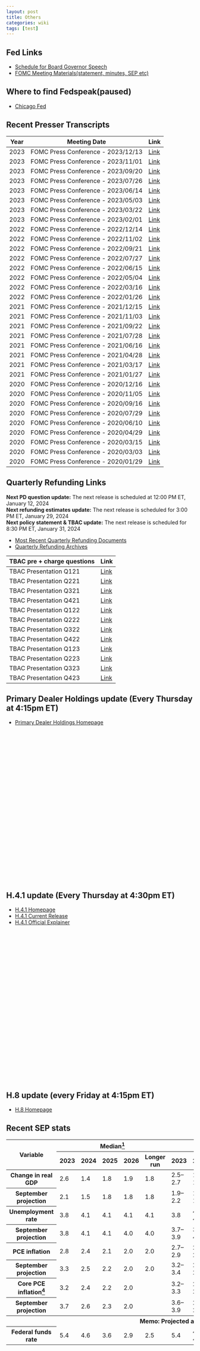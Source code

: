 ```yaml
---
layout: post
title: Others
categories: wiki
tags: [test]
---
```

## Fed Links
- [Schedule for Board Governor Speech](https://www.federalreserve.gov/newsevents/calendar.htm)  
- [FOMC Meeting Materials(statement, minutes, SEP etc)](https://www.federalreserve.gov/monetarypolicy/fomccalendars.htm)

## Where to find Fedspeak(paused)
- [Chicago Fed](https://www.chicagofed.org/utilities/about-us/office-of-the-president/office-of-the-president-media-appearances)





## Recent Presser Transcripts

| Year | Meeting Date | Link |
|----------|----------|----------|
|2023 | FOMC Press Conference - 2023/12/13 | [Link](https://www.federalreserve.gov/mediacenter/files/FOMCpresconf20231213.pdf) |
|2023 | FOMC Press Conference - 2023/11/01 | [Link](https://www.federalreserve.gov/mediacenter/files/fomcpresconf20231101.pdf) |
|2023 | FOMC Press Conference - 2023/09/20 | [Link](https://www.federalreserve.gov/mediacenter/files/fomcpresconf20230920.pdf) |
|2023 | FOMC Press Conference - 2023/07/26 | [Link](https://www.federalreserve.gov/mediacenter/files/fomcpresconf20230726.pdf) |
|2023 | FOMC Press Conference - 2023/06/14 | [Link](https://www.federalreserve.gov/mediacenter/files/fomcpresconf20230614.pdf) |
|2023 | FOMC Press Conference - 2023/05/03 | [Link](https://www.federalreserve.gov/mediacenter/files/fomcpresconf20230503.pdf) |
|2023 | FOMC Press Conference - 2023/03/22 | [Link](https://www.federalreserve.gov/mediacenter/files/fomcpresconf20230322.pdf) |
|2023 | FOMC Press Conference - 2023/02/01 | [Link](https://www.federalreserve.gov/mediacenter/files/fomcpresconf20230201.pdf) |
|2022 | FOMC Press Conference - 2022/12/14 | [Link](https://www.federalreserve.gov/mediacenter/files/fomcpresconf20221214.pdf) |
|2022 | FOMC Press Conference - 2022/11/02 | [Link](https://www.federalreserve.gov/mediacenter/files/fomcpresconf20221102.pdf) |
|2022 | FOMC Press Conference - 2022/09/21 | [Link](https://www.federalreserve.gov/mediacenter/files/fomcpresconf20220921.pdf) |
|2022 | FOMC Press Conference - 2022/07/27 | [Link](https://www.federalreserve.gov/mediacenter/files/fomcpresconf20220727.pdf) |
|2022 | FOMC Press Conference - 2022/06/15 | [Link](https://www.federalreserve.gov/mediacenter/files/fomcpresconf20220615.pdf) |
|2022 | FOMC Press Conference - 2022/05/04 | [Link](https://www.federalreserve.gov/mediacenter/files/fomcpresconf20220504.pdf) |
|2022 | FOMC Press Conference - 2022/03/16 | [Link](https://www.federalreserve.gov/mediacenter/files/fomcpresconf20220316.pdf) |
|2022 | FOMC Press Conference - 2022/01/26 | [Link](https://www.federalreserve.gov/mediacenter/files/fomcpresconf20220126.pdf) |
|2021 | FOMC Press Conference - 2021/12/15 | [Link](https://www.federalreserve.gov/mediacenter/files/fomcpresconf20211215.pdf) |
|2021 | FOMC Press Conference - 2021/11/03 | [Link](https://www.federalreserve.gov/mediacenter/files/fomcpresconf20211103.pdf) |
|2021 | FOMC Press Conference - 2021/09/22 | [Link](https://www.federalreserve.gov/mediacenter/files/fomcpresconf20210922.pdf) |
|2021 | FOMC Press Conference - 2021/07/28 | [Link](https://www.federalreserve.gov/mediacenter/files/fomcpresconf20210728.pdf) |
|2021 | FOMC Press Conference - 2021/06/16 | [Link](https://www.federalreserve.gov/mediacenter/files/fomcpresconf20210616.pdf) |
|2021 | FOMC Press Conference - 2021/04/28 | [Link](https://www.federalreserve.gov/mediacenter/files/fomcpresconf20210428.pdf) |
|2021 | FOMC Press Conference - 2021/03/17 | [Link](https://www.federalreserve.gov/mediacenter/files/fomcpresconf20210317.pdf) |
|2021 | FOMC Press Conference - 2021/01/27 | [Link](https://www.federalreserve.gov/mediacenter/files/fomcpresconf20210127.pdf) |
|2020 | FOMC Press Conference - 2020/12/16 | [Link](https://www.federalreserve.gov/mediacenter/files/fomcpresconf20201216.pdf) |
|2020 | FOMC Press Conference - 2020/11/05 | [Link](https://www.federalreserve.gov/mediacenter/files/fomcpresconf20201105.pdf) |
|2020 | FOMC Press Conference - 2020/09/16 | [Link](https://www.federalreserve.gov/mediacenter/files/fomcpresconf20200916.pdf) |
|2020 | FOMC Press Conference - 2020/07/29 | [Link](https://www.federalreserve.gov/mediacenter/files/fomcpresconf20200729.pdf) |
|2020 | FOMC Press Conference - 2020/06/10 | [Link](https://www.federalreserve.gov/mediacenter/files/fomcpresconf20200610.pdf) |
|2020 | FOMC Press Conference - 2020/04/29 | [Link](https://www.federalreserve.gov/mediacenter/files/fomcpresconf20200429.pdf) |
|2020 | FOMC Press Conference - 2020/03/15 | [Link](https://www.federalreserve.gov/mediacenter/files/fomcpresconf20200315.pdf) |
|2020 | FOMC Press Conference - 2020/03/03 | [Link](https://www.federalreserve.gov/mediacenter/files/fomcpresconf20200303.pdf) |
|2020 | FOMC Press Conference - 2020/01/29 | [Link](https://www.federalreserve.gov/mediacenter/files/fomcpresconf20200129.pdf) |







## Quarterly Refunding Links
**Next PD question update:** The next release is scheduled at 12:00 PM ET, January 12, 2024  
**Next refunding estimates update:** The next release is scheduled for 3:00 PM ET, January 29, 2024  
**Next policy statement & TBAC update:** The next release is scheduled for 8:30 PM ET, January 31, 2024  

- [Most Recent Quarterly Refunding Documents](https://home.treasury.gov/policy-issues/financing-the-government/quarterly-refunding/most-recent-quarterly-refunding-documents)  
- [Quarterly Refunding Archives](https://home.treasury.gov/policy-issues/financing-the-government/quarterly-refunding/quarterly-refunding-archives)


| TBAC pre + charge questions  | Link |
|--------------|-------------|
| TBAC Presentation Q121 | [Link](https://home.treasury.gov/system/files/221/CombinedChargesforArchivesQ12021.pdf) |
| TBAC Presentation Q221 | [Link](https://home.treasury.gov/system/files/221/CombinedChargesforArchivesQ22021.pdf) |
| TBAC Presentation Q321 | [Link](https://home.treasury.gov/system/files/221/CombinedChargesforArchivesQ32021.pdf) |
| TBAC Presentation Q421 | [Link](https://home.treasury.gov/system/files/221/CombinedChargesforArchivesQ42021.pdf) |
| TBAC Presentation Q122 | [Link](https://home.treasury.gov/system/files/221/CombinedChargesforArchivesQ12022.pdf) |
| TBAC Presentation Q222 | [Link](https://home.treasury.gov/system/files/221/CombinedChargesforArchivesQ22022.pdf) |
| TBAC Presentation Q322 | [Link](https://home.treasury.gov/system/files/221/CombinedChargesforArchivesQ32022.pdf) |
| TBAC Presentation Q422 | [Link](https://home.treasury.gov/system/files/221/CombinedChargesforArchivesQ42022.pdf) |
| TBAC Presentation Q123 | [Link](https://home.treasury.gov/system/files/221/CombinedChargesforArchivesQ12023.pdf) |
| TBAC Presentation Q223 | [Link](https://home.treasury.gov/system/files/221/CombinedChargesforArchivesQ22023.pdf) |
| TBAC Presentation Q323 | [Link](https://home.treasury.gov/system/files/221/CombinedChargesforArchivesQ32023.pdf) |
| TBAC Presentation Q423 | [Link](https://home.treasury.gov/system/files/221/CombinedChargesforArchivesQ42023.pdf) |


## Primary Dealer Holdings update (Every Thursday at 4:15pm ET)
- [Primary Dealer Holdings Homepage](https://www.newyorkfed.org/markets/counterparties/primary-dealers-statistics)

<div style="min-height:400px"><script type="text/javascript" defer src="https://datawrapper.dwcdn.net/fv5l6/embed.js?v=1" charset="utf-8"></script><noscript><img src="https://datawrapper.dwcdn.net/fv5l6/full.png" alt="" /></noscript></div>

## H.4.1 update (Every Thursday at 4:30pm ET)
- [H.4.1 Homepage](https://www.federalreserve.gov/releases/h41/)
- [H.4.1 Current Release](https://www.federalreserve.gov/releases/h41/current/default.htm/)
- [H.4.1 Official Explainer](https://www.federalreserve.gov/monetarypolicy/bst_fedsbalancesheet.htm)

<div style="min-height:400px"><script type="text/javascript" defer src="https://datawrapper.dwcdn.net/OZh7N/embed.js?v=1" charset="utf-8"></script><noscript><img src="https://datawrapper.dwcdn.net/OZh7N/full.png" alt="" /></noscript></div>

## H.8 update (every Friday at 4:15pm ET)
- [H.8 Homepage](https://www.federalreserve.gov/releases/h8/)


## Recent SEP stats

<div class="table-responsive">
  <table aria-labelledby="xt1 xt1p1b" class="pubtables" data-sticky-columns="1" data-sticky-rows="2">
    <thead>
    <tr>
    <th class="colhead" id="xt1a1" rowspan="2">Variable</th>
    <th class="colhead" colspan="5" id="xt1a2">Median<a href="#xt1p1f1" id="xt1p1f1r"><sup>1</sup></a></th>
    <th class="colhead" colspan="5" id="xt1a3">Central Tendency<a href="#xt1p1f2" id="xt1p1f2r"><sup>2</sup></a></th>
    <th class="colhead" colspan="5" id="xt1a4">Range<a href="#xt1p1f3" id="xt1p1f3r"><sup>3</sup></a></th>
    </tr>
    <tr>
    <th class="colhead" headers="xt1a2" id="xt1b1">2023</th>
    <th class="colhead" headers="xt1a2" id="xt1b2">2024</th>
    <th class="colhead" headers="xt1a2" id="xt1b3">2025</th>
    <th class="colhead" headers="xt1a2" id="xt1b4">2026</th>
    <th class="colhead" headers="xt1a2" id="xt1b5">Longer run</th>
    <th class="colhead" headers="xt1a3" id="xt1b6">2023</th>
    <th class="colhead" headers="xt1a3" id="xt1b7">2024</th>
    <th class="colhead" headers="xt1a3" id="xt1b8">2025</th>
    <th class="colhead" headers="xt1a3" id="xt1b9">2026</th>
    <th class="colhead" headers="xt1a3" id="xt1b10">Longer run</th>
    <th class="colhead" headers="xt1a4" id="xt1b11">2023</th>
    <th class="colhead" headers="xt1a4" id="xt1b12">2024</th>
    <th class="colhead" headers="xt1a4" id="xt1b13">2025</th>
    <th class="colhead" headers="xt1a4" id="xt1b14">2026</th>
    <th class="colhead" headers="xt1a4" id="xt1b15">Longer run</th>
    </tr>
    </thead>
    <tbody>
    <tr>
    <th class="stub" headers="xt1a1" id="xt1r1">Change in real GDP</th>
    <td class="data" headers="xt1a2 xt1b1 xt1r1">2.6</td>
    <td class="data" headers="xt1a2 xt1b2 xt1r1">1.4</td>
    <td class="data" headers="xt1a2 xt1b3 xt1r1">1.8</td>
    <td class="data" headers="xt1a2 xt1b4 xt1r1">1.9</td>
    <td class="data" headers="xt1a2 xt1b5 xt1r1">1.8</td>
    <td class="data" headers="xt1a3 xt1b6 xt1r1">2.5–2.7</td>
    <td class="data" headers="xt1a3 xt1b7 xt1r1">1.2–1.7</td>
    <td class="data" headers="xt1a3 xt1b8 xt1r1">1.5–2.0</td>
    <td class="data" headers="xt1a3 xt1b9 xt1r1">1.8–2.0</td>
    <td class="data" headers="xt1a3 xt1b10 xt1r1">1.7–2.0</td>
    <td class="data" headers="xt1a4 xt1b11 xt1r1">2.5–2.7</td>
    <td class="data" headers="xt1a4 xt1b12 xt1r1">0.8–2.5</td>
    <td class="data" headers="xt1a4 xt1b13 xt1r1">1.4–2.5</td>
    <td class="data" headers="xt1a4 xt1b14 xt1r1">1.6–2.5</td>
    <td class="data" headers="xt1a4 xt1b15 xt1r1">1.6–2.5</td>
    </tr>
    <tr>
    <th class="stub in1" headers="xt1a1 xt1r1" id="xt1r2">September projection</th>
    <td class="data" headers="xt1a2 xt1b1 xt1r1 xt1r2">2.1</td>
    <td class="data" headers="xt1a2 xt1b2 xt1r1 xt1r2">1.5</td>
    <td class="data" headers="xt1a2 xt1b3 xt1r1 xt1r2">1.8</td>
    <td class="data" headers="xt1a2 xt1b4 xt1r1 xt1r2">1.8</td>
    <td class="data" headers="xt1a2 xt1b5 xt1r1 xt1r2">1.8</td>
    <td class="data" headers="xt1a3 xt1b6 xt1r1 xt1r2">1.9–2.2</td>
    <td class="data" headers="xt1a3 xt1b7 xt1r1 xt1r2">1.2–1.8</td>
    <td class="data" headers="xt1a3 xt1b8 xt1r1 xt1r2">1.6–2.0</td>
    <td class="data" headers="xt1a3 xt1b9 xt1r1 xt1r2">1.7–2.0</td>
    <td class="data" headers="xt1a3 xt1b10 xt1r1 xt1r2">1.7–2.0</td>
    <td class="data" headers="xt1a4 xt1b11 xt1r1 xt1r2">1.8–2.6</td>
    <td class="data" headers="xt1a4 xt1b12 xt1r1 xt1r2">0.4–2.5</td>
    <td class="data" headers="xt1a4 xt1b13 xt1r1 xt1r2">1.4–2.5</td>
    <td class="data" headers="xt1a4 xt1b14 xt1r1 xt1r2">1.6–2.5</td>
    <td class="data" headers="xt1a4 xt1b15 xt1r1 xt1r2">1.6–2.5</td>
    </tr>
    <tr>
    <th class="stub" headers="xt1a1" id="xt1r3">Unemployment rate</th>
    <td class="data" headers="xt1a2 xt1b1 xt1r3">3.8</td>
    <td class="data" headers="xt1a2 xt1b2 xt1r3">4.1</td>
    <td class="data" headers="xt1a2 xt1b3 xt1r3">4.1</td>
    <td class="data" headers="xt1a2 xt1b4 xt1r3">4.1</td>
    <td class="data" headers="xt1a2 xt1b5 xt1r3">4.1</td>
    <td class="data" headers="xt1a3 xt1b6 xt1r3">3.8</td>
    <td class="data" headers="xt1a3 xt1b7 xt1r3">4.0–4.2</td>
    <td class="data" headers="xt1a3 xt1b8 xt1r3">4.0–4.2</td>
    <td class="data" headers="xt1a3 xt1b9 xt1r3">3.9–4.3</td>
    <td class="data" headers="xt1a3 xt1b10 xt1r3">3.8–4.3</td>
    <td class="data" headers="xt1a4 xt1b11 xt1r3">3.7–4.0</td>
    <td class="data" headers="xt1a4 xt1b12 xt1r3">3.9–4.5</td>
    <td class="data" headers="xt1a4 xt1b13 xt1r3">3.8–4.7</td>
    <td class="data" headers="xt1a4 xt1b14 xt1r3">3.8–4.7</td>
    <td class="data" headers="xt1a4 xt1b15 xt1r3">3.5–4.3</td>
    </tr>
    <tr>
    <th class="stub in1" headers="xt1a1 xt1r3" id="xt1r4">September projection</th>
    <td class="data" headers="xt1a2 xt1b1 xt1r3 xt1r4">3.8</td>
    <td class="data" headers="xt1a2 xt1b2 xt1r3 xt1r4">4.1</td>
    <td class="data" headers="xt1a2 xt1b3 xt1r3 xt1r4">4.1</td>
    <td class="data" headers="xt1a2 xt1b4 xt1r3 xt1r4">4.0</td>
    <td class="data" headers="xt1a2 xt1b5 xt1r3 xt1r4">4.0</td>
    <td class="data" headers="xt1a3 xt1b6 xt1r3 xt1r4">3.7–3.9</td>
    <td class="data" headers="xt1a3 xt1b7 xt1r3 xt1r4">3.9–4.4</td>
    <td class="data" headers="xt1a3 xt1b8 xt1r3 xt1r4">3.9–4.3</td>
    <td class="data" headers="xt1a3 xt1b9 xt1r3 xt1r4">3.8–4.3</td>
    <td class="data" headers="xt1a3 xt1b10 xt1r3 xt1r4">3.8–4.3</td>
    <td class="data" headers="xt1a4 xt1b11 xt1r3 xt1r4">3.7–4.0</td>
    <td class="data" headers="xt1a4 xt1b12 xt1r3 xt1r4">3.7–4.5</td>
    <td class="data" headers="xt1a4 xt1b13 xt1r3 xt1r4">3.7–4.7</td>
    <td class="data" headers="xt1a4 xt1b14 xt1r3 xt1r4">3.7–4.5</td>
    <td class="data" headers="xt1a4 xt1b15 xt1r3 xt1r4">3.5–4.3</td>
    </tr>
    <tr>
    <th class="stub" headers="xt1a1" id="xt1r5">PCE inflation</th>
    <td class="data" headers="xt1a2 xt1b1 xt1r5">2.8</td>
    <td class="data" headers="xt1a2 xt1b2 xt1r5">2.4</td>
    <td class="data" headers="xt1a2 xt1b3 xt1r5">2.1</td>
    <td class="data" headers="xt1a2 xt1b4 xt1r5">2.0</td>
    <td class="data" headers="xt1a2 xt1b5 xt1r5">2.0</td>
    <td class="data" headers="xt1a3 xt1b6 xt1r5">2.7–2.9</td>
    <td class="data" headers="xt1a3 xt1b7 xt1r5">2.2–2.5</td>
    <td class="data" headers="xt1a3 xt1b8 xt1r5">2.0–2.2</td>
    <td class="data" headers="xt1a3 xt1b9 xt1r5">2.0</td>
    <td class="data" headers="xt1a3 xt1b10 xt1r5">2.0</td>
    <td class="data" headers="xt1a4 xt1b11 xt1r5">2.7–3.2</td>
    <td class="data" headers="xt1a4 xt1b12 xt1r5">2.1–2.7</td>
    <td class="data" headers="xt1a4 xt1b13 xt1r5">2.0–2.5</td>
    <td class="data" headers="xt1a4 xt1b14 xt1r5">2.0–2.3</td>
    <td class="data" headers="xt1a4 xt1b15 xt1r5">2.0</td>
    </tr>
    <tr>
    <th class="stub in1" headers="xt1a1 xt1r5" id="xt1r6">September projection</th>
    <td class="data" headers="xt1a2 xt1b1 xt1r5 xt1r6">3.3</td>
    <td class="data" headers="xt1a2 xt1b2 xt1r5 xt1r6">2.5</td>
    <td class="data" headers="xt1a2 xt1b3 xt1r5 xt1r6">2.2</td>
    <td class="data" headers="xt1a2 xt1b4 xt1r5 xt1r6">2.0</td>
    <td class="data" headers="xt1a2 xt1b5 xt1r5 xt1r6">2.0</td>
    <td class="data" headers="xt1a3 xt1b6 xt1r5 xt1r6">3.2–3.4</td>
    <td class="data" headers="xt1a3 xt1b7 xt1r5 xt1r6">2.3–2.7</td>
    <td class="data" headers="xt1a3 xt1b8 xt1r5 xt1r6">2.0–2.3</td>
    <td class="data" headers="xt1a3 xt1b9 xt1r5 xt1r6">2.0–2.2</td>
    <td class="data" headers="xt1a3 xt1b10 xt1r5 xt1r6">2.0</td>
    <td class="data" headers="xt1a4 xt1b11 xt1r5 xt1r6">3.1–3.8</td>
    <td class="data" headers="xt1a4 xt1b12 xt1r5 xt1r6">2.1–3.5</td>
    <td class="data" headers="xt1a4 xt1b13 xt1r5 xt1r6">2.0–2.9</td>
    <td class="data" headers="xt1a4 xt1b14 xt1r5 xt1r6">2.0–2.7</td>
    <td class="data" headers="xt1a4 xt1b15 xt1r5 xt1r6">2.0</td>
    </tr>
    <tr>
    <th class="stub" headers="xt1a1" id="xt1r7">Core PCE inflation<a href="#xt1p1f4" id="xt1p1f4r"><sup>4</sup></a></th>
    <td class="data" headers="xt1a2 xt1b1 xt1r7">3.2</td>
    <td class="data" headers="xt1a2 xt1b2 xt1r7">2.4</td>
    <td class="data" headers="xt1a2 xt1b3 xt1r7">2.2</td>
    <td class="data" headers="xt1a2 xt1b4 xt1r7">2.0</td>
    <td class="emptystub"> </td>
    <td class="data" headers="xt1a3 xt1b6 xt1r7">3.2–3.3</td>
    <td class="data" headers="xt1a3 xt1b7 xt1r7">2.4–2.7</td>
    <td class="data" headers="xt1a3 xt1b8 xt1r7">2.0–2.2</td>
    <td class="data" headers="xt1a3 xt1b9 xt1r7">2.0–2.1</td>
    <td class="emptystub"> </td>
    <td class="data" headers="xt1a4 xt1b11 xt1r7">3.2–3.7</td>
    <td class="data" headers="xt1a4 xt1b12 xt1r7">2.3–3.0</td>
    <td class="data" headers="xt1a4 xt1b13 xt1r7">2.0–2.6</td>
    <td class="data" headers="xt1a4 xt1b14 xt1r7">2.0–2.3</td>
    <td class="emptystub"> </td>
    </tr>
    <tr>
    <th class="stub in1" headers="xt1a1 xt1r7" id="xt1r8">September projection</th>
    <td class="data" headers="xt1a2 xt1b1 xt1r7 xt1r8">3.7</td>
    <td class="data" headers="xt1a2 xt1b2 xt1r7 xt1r8">2.6</td>
    <td class="data" headers="xt1a2 xt1b3 xt1r7 xt1r8">2.3</td>
    <td class="data" headers="xt1a2 xt1b4 xt1r7 xt1r8">2.0</td>
    <td class="emptystub"> </td>
    <td class="data" headers="xt1a3 xt1b6 xt1r7 xt1r8">3.6–3.9</td>
    <td class="data" headers="xt1a3 xt1b7 xt1r7 xt1r8">2.5–2.8</td>
    <td class="data" headers="xt1a3 xt1b8 xt1r7 xt1r8">2.0–2.4</td>
    <td class="data" headers="xt1a3 xt1b9 xt1r7 xt1r8">2.0–2.3</td>
    <td class="emptystub"> </td>
    <td class="data" headers="xt1a4 xt1b11 xt1r7 xt1r8">3.5–4.2</td>
    <td class="data" headers="xt1a4 xt1b12 xt1r7 xt1r8">2.3–3.6</td>
    <td class="data" headers="xt1a4 xt1b13 xt1r7 xt1r8">2.0–3.0</td>
    <td class="data" headers="xt1a4 xt1b14 xt1r7 xt1r8">2.0–2.9</td>
    <td class="emptystub"> </td>
    </tr>
    <tr>
    <th class="stub memogrey" colspan="16" id="xt1r9">Memo: Projected appropriate policy path</th>
    </tr>
    <tr>
    <th class="stub" headers="xt1a1 xt1r9" id="xt1r10">Federal funds rate</th>
    <td class="data" headers="xt1a2 xt1b1 xt1r9 xt1r10">5.4</td>
    <td class="data" headers="xt1a2 xt1b2 xt1r9 xt1r10">4.6</td>
    <td class="data" headers="xt1a2 xt1b3 xt1r9 xt1r10">3.6</td>
    <td class="data" headers="xt1a2 xt1b4 xt1r9 xt1r10">2.9</td>
    <td class="data" headers="xt1a2 xt1b5 xt1r9 xt1r10">2.5</td>
    <td class="data" headers="xt1a3 xt1b6 xt1r9 xt1r10">5.4</td>
    <td class="data" headers="xt1a3 xt1b7 xt1r9 xt1r10">4.4–4.9</td>
    <td class="data" headers="xt1a3 xt1b8 xt1r9 xt1r10">3.1–3.9</td>
    <td class="data" headers="xt1a3 xt1b9 xt1r9 xt1r10">2.5–3.1</td>
    <td class="data" headers="xt1a3 xt1b10 xt1r9 xt1r10">2.5–3.0</td>
    <td class="data" headers="xt1a4 xt1b11 xt1r9 xt1r10">5.4</td>
    <td class="data" headers="xt1a4 xt1b12 xt1r9 xt1r10">3.9–5.4</td>
    <td class="data" headers="xt1a4 xt1b13 xt1r9 xt1r10">2.4–5.4</td>
    <td class="data" headers="xt1a4 xt1b14 xt1r9 xt1r10">2.4–4.9</td>
    <td class="data" headers="xt1a4 xt1b15 xt1r9 xt1r10">2.4–3.8</td>
    </tr>
    <tr>
</div>

